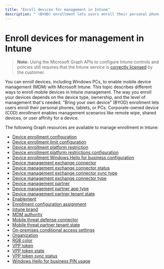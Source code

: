 ---title: "Enroll devices for management in Intune"description: " (BYOD) enrollment lets users enroll their personal phones, tablets, or PCs. Corporate-owned device (COD) enrollment enables management scenarios like remote wipe, shared devices, or user affinity for a device."---# Enroll devices for management in Intune

> **Note:** Using the Microsoft Graph APIs to configure Intune controls and policies still requires that the Intune service is [correctly licensed](https://www.microsoft.com/en-us/cloud-platform/microsoft-intune-pricing) by the customer.

You can enroll devices, including Windows PCs, to enable mobile device management (MDM) with Microsoft Intune. This topic describes different ways to enroll mobile devices in Intune management. The way you enroll your devices depends on the device type, ownership, and the level of management that's needed. "Bring your own device" (BYOD) enrollment lets users enroll their personal phones, tablets, or PCs. Corporate-owned device (COD) enrollment enables management scenarios like remote wipe, shared devices, or user affinity for a device.

The following Graph resources are available to manage enrollment in Intune:  

- [Device enrollment configuration](intune-onboarding-deviceenrollmentconfiguration.md)
- [Device enrollment limit configuration](intune-onboarding-deviceenrollmentlimitconfiguration.md)
- [Device enrollment platform restriction](intune-onboarding-deviceenrollmentplatformrestriction.md)
- [Device enrollment platform restrictions configuration](intune-onboarding-deviceenrollmentplatformrestrictionsconfiguration.md)
- [Device enrollment Windows Hello for business configuration](intune-onboarding-deviceenrollmentwindowshelloforbusinessconfiguration.md)
- [Device management exchange connector](intune-onboarding-devicemanagementexchangeconnector.md)
- [Device management exchange connector status](intune-onboarding-devicemanagementexchangeconnectorstatus.md)
- [Device management exchange connector sync type](intune-onboarding-devicemanagementexchangeconnectorsynctype.md)
- [Device management exchange connector type](intune-onboarding-devicemanagementexchangeconnectortype.md)
- [Device management partner](intune-onboarding-devicemanagementpartner.md)
- [Device management partner app type](intune-onboarding-devicemanagementpartnerapptype.md)
- [Device management partner tenant state](intune-onboarding-devicemanagementpartnertenantstate.md)
- [Enablement](intune-onboarding-enablement.md)
- [Enrollment configuration assignment](intune-onboarding-enrollmentconfigurationassignment.md)
- [Intune brand](intune-onboarding-intunebrand.md)
- [MDM authority](intune-onboarding-mdmauthority.md)
- [Mobile threat defense connector](intune-onboarding-mobilethreatdefenseconnector.md)
- [Mobile threat partner tenant state](intune-onboarding-mobilethreatpartnertenantstate.md)
- [On-premises conditional access settings](intune-onboarding-onpremisesconditionalaccesssettings.md)
- [Organization](intune-onboarding-organization.md)
- [RGB color](intune-onboarding-rgbcolor.md)
- [VPP token](intune-onboarding-vpptoken.md)
- [VPP token state](intune-onboarding-vpptokenstate.md)
- [VPP token sync status](intune-onboarding-vpptokensyncstatus.md)
- [Windows Hello for business PIN usage](intune-onboarding-windowshelloforbusinesspinusage.md)

